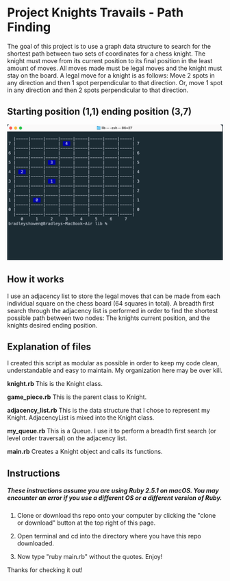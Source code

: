 # Project Knights Travails - Path Finding
The goal of this project is to use a graph data structure to search for the shortest path between two sets of coordinates for a chess knight. The knight must move from its current position to its final position in the least amount of moves. All moves made must be legal moves and the knight must stay on the board. A legal move for a knight is as follows: Move 2 spots in any direction and then 1 spot perpendicular to that direction. Or, move 1 spot in any direction and then 2 spots perpendicular to that direction. 

## Starting position (1,1) ending position (3,7)
![screen shot](https://github.com/BShowen/Knights_travails/blob/master/screenshots/screenshot_1.png "screen shot")

## How it works
I use an adjacency list to store the legal moves that can be made from each individual square on the chess board (64 squares in total). A breadth first search through the adjacency list is performed in order to find the shortest possible path between two nodes: The knights current position, and the knights desired ending position. 

## Explanation of files
I created this script as modular as possible in order to keep my code clean, understandable and easy to maintain. My organization here may be over kill. 

**knight.rb** This is the Knight class. 

**game_piece.rb** This is the parent class to Knight. 

**adjacency_list.rb** This is the data structure that I chose to represent my Knight. AdjacencyList is mixed into the Knight class. 

**my_queue.rb** This is a Queue. I use it to perform a breadth first search (or level order traversal) on the adjacency list. 

**main.rb** Creates a Knight object and calls its functions. 

## Instructions 
##### These instructions assume you are using Ruby 2.5.1 on macOS. You may encounter an error if you use a different OS or a different version of Ruby.
1) Clone or download ths repo onto your computer by clicking the "clone or download" button at the top right of this page.

2) Open terminal and cd into the directory where you have this repo downloaded.

3) Now type "ruby main.rb" without the quotes. Enjoy! 

Thanks for checking it out! 
